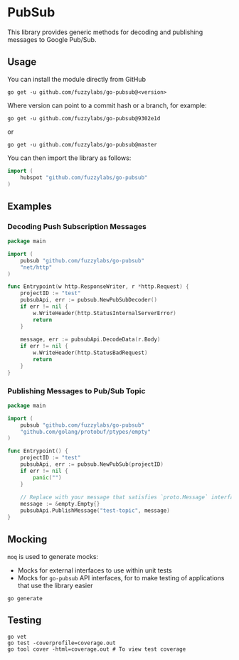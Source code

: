 # PubSub
This library provides generic methods for decoding and publishing messages to Google Pub/Sub.

## Usage
You can install the module directly from GitHub

```shell
go get -u github.com/fuzzylabs/go-pubsub@<version>
```

Where version can point to a commit hash or a branch, for example:

```shell
go get -u github.com/fuzzylabs/go-pubsub@9302e1d
```

or 

```shell
go get -u github.com/fuzzylabs/go-pubsub@master
```

You can then import the library as follows:
```go
import (
	hubspot "github.com/fuzzylabs/go-pubsub"
)
```

## Examples
### Decoding Push Subscription Messages
```go
package main

import (
	pubsub "github.com/fuzzylabs/go-pubsub"
	"net/http"
)

func Entrypoint(w http.ResponseWriter, r *http.Request) {
	projectID := "test"
	pubsubApi, err := pubsub.NewPubSubDecoder()
	if err != nil {
		w.WriteHeader(http.StatusInternalServerError)
		return
	}
	
	message, err := pubsubApi.DecodeData(r.Body)
	if err != nil {
		w.WriteHeader(http.StatusBadRequest)
		return
	}
}
```

### Publishing Messages to Pub/Sub Topic
```go
package main

import (
	pubsub "github.com/fuzzylabs/go-pubsub"
	"github.com/golang/protobuf/ptypes/empty"
)

func Entrypoint() {
	projectID := "test"
	pubsubApi, err := pubsub.NewPubSub(projectID)
	if err != nil {
		panic("")
	}
	
	// Replace with your message that satisfies `proto.Message` interface
	message := &empty.Empty{}
	pubsubApi.PublishMessage("test-topic", message)
}
```

## Mocking
`moq` is used to generate mocks:
* Mocks for external interfaces to use within unit tests
* Mocks for `go-pubsub` API interfaces, for to make testing of applications that use the library easier

```
go generate
```

## Testing
```
go vet
go test -coverprofile=coverage.out
go tool cover -html=coverage.out # To view test coverage
```